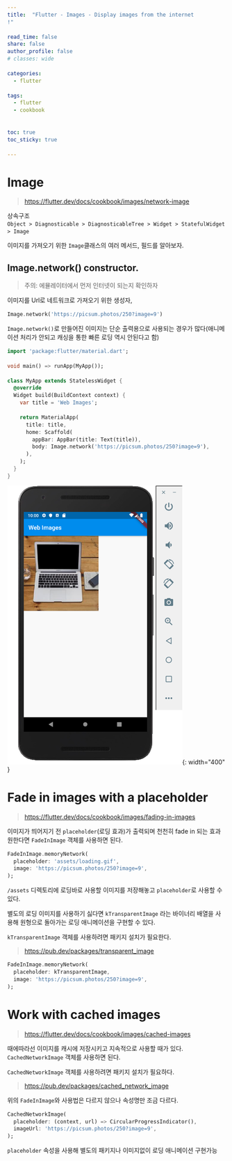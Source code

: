 ```yaml
---
title:  "Flutter - Images - Display images from the internet
!"

read_time: false
share: false
author_profile: false
# classes: wide

categories:
  - flutter

tags:
  - flutter
  - cookbook


toc: true
toc_sticky: true

---
```


# Image

> https://flutter.dev/docs/cookbook/images/network-image  

상속구조   
`Object > Diagnosticable > DiagnosticableTree > Widget > StatefulWidget > Image`  

이미지를 가져오기 위한 `Image`클래스의 여러 메서드, 필드를 알아보자.  

## Image.network() constructor.  

> 주의: 에뮬레이터에서 먼저 인터넷이 되는지 확인하자

이미지를 Url로 네트워크로 가져오기 위한 생성자, 

```dart
Image.network('https://picsum.photos/250?image=9')
```

`Image.network()`로 만들어진 이미지는 단순 출력용으로 사용되는 경우가 많다(애니메이션 처리가 안되고 캐싱을 통한 빠른 로딩 역시 안된다고 함)  

```dart
import 'package:flutter/material.dart';

void main() => runApp(MyApp());

class MyApp extends StatelessWidget {
  @override
  Widget build(BuildContext context) {
    var title = 'Web Images';

    return MaterialApp(
      title: title,
      home: Scaffold(
        appBar: AppBar(title: Text(title)),
        body: Image.network('https://picsum.photos/250?image=9'),
      ),
    );
  }
}
```

![flutter16](/assets/flutter/flutter16.png){: width="400" }  


# Fade in images with a placeholder

> https://flutter.dev/docs/cookbook/images/fading-in-images

이미지가 띄어지기 전 `placeholder`(로딩 효과)가 출력되며 천천히 fade in 되는 효과원한다면 `FadeInImage` 객체를 사용하면 된다.  

```dart
FadeInImage.memoryNetwork(
  placeholder: 'assets/loading.gif',
  image: 'https://picsum.photos/250?image=9',
);
```

`/assets` 디렉토리에 로딩바로 사용할 이미지를 저장해놓고 `placeholder`로 사용할 수 있다.  

별도의 로딩 이미지를 사용하기 싫다면 `kTransparentImage` 라는 바이너리 배열을 사용해 원형으로 돌아가는 로딩 애니메이션을 구현할 수 있다.  

`kTransparentImage` 객체를 사용하려면 패키지 설치가 필요한다.  
> https://pub.dev/packages/transparent_image

```dart
FadeInImage.memoryNetwork(
  placeholder: kTransparentImage,
  image: 'https://picsum.photos/250?image=9',
);
```

# Work with cached images

> https://flutter.dev/docs/cookbook/images/cached-images

때에따라선 이미지를 캐시에 저장시키고 지속적으로 사용할 때가 있다.  
`CachedNetworkImage` 객체를 사용하면 된다. 

`CachedNetworkImage` 객체를 사용하려면 패키지 설치가 필요하다.  
> https://pub.dev/packages/cached_network_image

위의 `FadeInImage`와 사용법은 다르지 않으나 속성명만 조금 다르다.  

```dart
CachedNetworkImage(
  placeholder: (context, url) => CircularProgressIndicator(),
  imageUrl: 'https://picsum.photos/250?image=9',
);
```

`placeholder` 속성을 사용해 별도의 패키지나 이미지없이 로딩 애니메이션 구현가능 